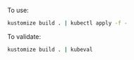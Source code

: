 To use:
```sh
kustomize build . | kubectl apply -f -
```

To validate:
```sh
kustomize build . | kubeval
```
